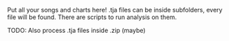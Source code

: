Put all your songs and charts here! .tja files can be inside subfolders, every file will be found.
There are scripts to run analysis on them.

TODO: Also process .tja files inside .zip (maybe)
